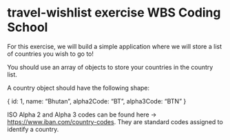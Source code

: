 # travel-wishlist exercise WBS Coding School

For this exercise, we will build a simple application where we will store a list of countries you wish to go to! 

You should use an array of objects to store your countries in the country list.

A country object should have the following shape:

{
    id: 1,
    name: “Bhutan”,
    alpha2Code: “BT”,
    alpha3Code: “BTN”
}

ISO Alpha 2 and Alpha 3 codes can be found here ->  https://www.iban.com/country-codes. 
They are standard codes assigned to identify a country.
